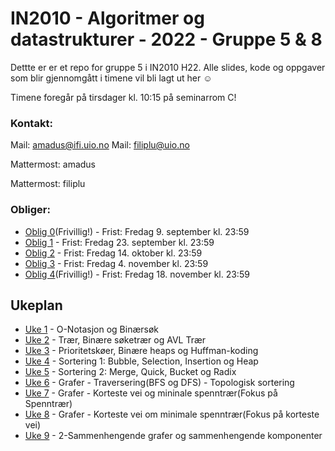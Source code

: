 # IN2010 - Algoritmer og datastrukturer - 2022 - Gruppe 5 & 8

Dettte er er et repo for gruppe 5 i IN2010 H22. Alle slides, kode og oppgaver som blir gjennomgått i timene vil bli lagt ut her ☺️

Timene foregår på tirsdager kl. 10:15 på seminarrom C! 

### Kontakt:

Mail: amadus@ifi.uio.no
Mail: filiplu@uio.no

Mattermost: amadus

Mattermost: filiplu

### Obliger:

* [Oblig 0](https://www.uio.no/studier/emner/matnat/ifi/IN2010/h22/Innleveringer/innleveringsoppgave0/innleveringsoppgave0.pdf)(Frivillig!) - Frist: Fredag 9. september kl. 23:59
* [Oblig 1](https://www.uio.no/studier/emner/matnat/ifi/IN2010/h22/Innleveringer/innleveringsoppgave1/innleveringsoppgave1.pdf) - Frist: Fredag 23. september kl. 23:59
* [Oblig 2](https://www.uio.no/studier/emner/matnat/ifi/IN2010/h22/Innleveringer/innleveringsoppgave2/innleveringsoppgave2.pdf) - Frist: Fredag 14. oktober kl. 23:59
* [Oblig 3](https://www.uio.no/studier/emner/matnat/ifi/IN2010/h22/Innleveringer/innleveringsoppgave3/innleveringsoppgave3.pdf) - Frist: Fredag 4. november kl. 23:59
* [Oblig 4](https://www.uio.no/studier/emner/matnat/ifi/IN2010/h22/Innleveringer/innleveringsoppgave4/innleveringsoppgave4.pdf)(Frivillig!) - Frist: Fredag 18. november kl. 23:59


## Ukeplan
* [Uke 1](https://github.com/amaduswaray/IN2010-Gruppe-5/tree/main/Uke%2001) - O-Notasjon og Binærsøk
* [Uke 2](https://github.com/amaduswaray/IN2010-Gruppe-5/tree/main/Uke%2002) - Trær, Binære søketrær og AVL Trær
* [Uke 3](https://github.com/amaduswaray/IN2010-Gruppe-5/tree/main/Uke%2003) - Prioritetskøer, Binære heaps og Huffman-koding
* [Uke 4](https://github.com/amaduswaray/IN2010-Gruppe-5/tree/main/Uke%2004) - Sortering 1: Bubble, Selection, Insertion og Heap
* [Uke 5](https://github.com/amaduswaray/IN2010-Gruppe-5/tree/main/Uke%2005) - Sortering 2: Merge, Quick, Bucket og Radix
* [Uke 6](https://github.com/amaduswaray/IN2010-Gruppe-5/tree/main/Uke%2006) - Grafer - Traversering(BFS og DFS) - Topologisk sortering
* [Uke 7](https://github.com/amaduswaray/IN2010-Gruppe-5/tree/main/Uke%2007) - Grafer - Korteste vei og mininale spenntrær(Fokus på Spenntrær)
* [Uke 8](https://github.com/amaduswaray/IN2010-Gruppe-5/tree/main/Uke%2008) - Grafer - Korteste vei om minimale spenntrær(Fokus på korteste vei)
* [Uke 9]() - 2-Sammenhengende grafer og sammenhengende komponenter
